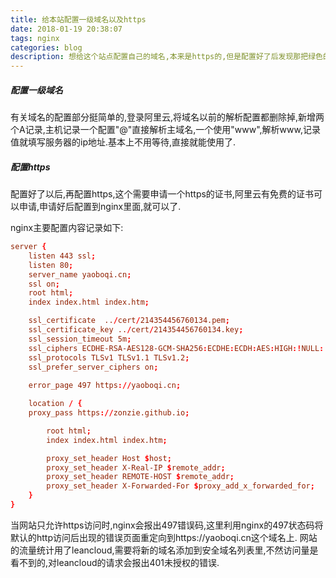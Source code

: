 ```yaml
---
title: 给本站配置一级域名以及https
date: 2018-01-19 20:38:07
tags: nginx
categories: blog
description: 想给这个站点配置自己的域名,本来是https的,但是配置好了后发现那把绿色的小锁不见了,刚好手头也有个阿里的服务器,就想着配置个nginx代理,使用https访问本站
---
```

##### 配置一级域名
有关域名的配置部分挺简单的,登录阿里云,将域名以前的解析配置都删除掉,新增两个A记录,主机记录一个配置"@"直接解析主域名,一个使用"www",解析www,记录值就填写服务器的ip地址.基本上不用等待,直接就能使用了.

##### 配置https
配置好了以后,再配置https,这个需要申请一个https的证书,阿里云有免费的证书可以申请,申请好后配置到nginx里面,就可以了.

nginx主要配置内容记录如下:
```conf
server {
    listen 443 ssl;
    listen 80;
    server_name yaoboqi.cn;
    ssl on;
    root html;
    index index.html index.htm;

    ssl_certificate  ../cert/214354456760134.pem;
    ssl_certificate_key ../cert/214354456760134.key;
    ssl_session_timeout 5m;
    ssl_ciphers ECDHE-RSA-AES128-GCM-SHA256:ECDHE:ECDH:AES:HIGH:!NULL:!aNULL:!MD5:!ADH:!RC4;
    ssl_protocols TLSv1 TLSv1.1 TLSv1.2;
    ssl_prefer_server_ciphers on;
    
    error_page 497 https://yaoboqi.cn;    

    location / {
	proxy_pass https://zonzie.github.io;

        root html;
        index index.html index.htm;

        proxy_set_header Host $host;
        proxy_set_header X-Real-IP $remote_addr;
        proxy_set_header REMOTE-HOST $remote_addr;
        proxy_set_header X-Forwarded-For $proxy_add_x_forwarded_for;
    }
}
```

当网站只允许https访问时,nginx会报出497错误码,这里利用nginx的497状态码将默认的http访问后出现的错误页面重定向到https://yaoboqi.cn这个域名上.
网站的流量统计用了leancloud,需要将新的域名添加到安全域名列表里,不然访问量是看不到的,对leancloud的请求会报出401未授权的错误.